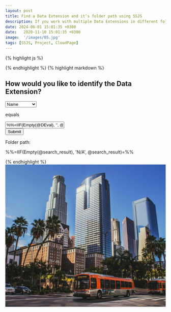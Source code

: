 ```yaml
---
layout: post
title: Find a Data Extension and it’s folder path using SSJS
description: If you work with multiple Data Extensions in different folders, create a CloudPage app to help navigate... 
date: 2024-06-01 15:01:35 +0300
date:   2020-11-10 15:01:35 +0300
image:  '/images/05.jpg'
tags: [SSJS, Project, CloudPage]
---
```


{% highlight js %}
<script runat="server">
Platform.Load("core","1.1.5");
var DEprop = Request.GetQueryStringParameter("DEprop");
var DEval = Request.GetQueryStringParameter("DEval");

var FindDE = DataExtension.Retrieve({Property:DEprop,SimpleOperator:"equals",Value:DEval});
var FolderID = FindDE[0].CategoryID;
var DEname = FindDE[0].Name;

var list = [];
list.push(DEname);

var path = function(id) {
    if (id> 0) {
    var results = Folder.Retrieve({Property:"ID",SimpleOperator:"equals",Value:id});
    list.unshift(results[0].Name);
    return path(results[0].ParentFolder.ID);
    } else {
    return id;
    }
};
path(FolderID);

Variable.SetValue("@search_result", list.join(" > "));
Variable.SetValue("@DEprop", DEprop);
Variable.SetValue("@DEval", DEval);
</script>
{% endhighlight %}
{% highlight markdown %}
<div class="search-form-container">
<h2>How would you like to identify the Data Extension?</h2>
<form class="search-form" action="%%=RequestParameter('PAGEURL')=%%" method="post">
    <div class="search-form__row">
    <select class="search-form__search-type" name="DEprop">
        <option value="Name" %%=IIF(@DEprop == 'Name', 'selected', '')=%%>Name</option>
        <option value="CustomerKey" %%=IIF(@DEprop == 'CustomerKey', 'selected', '')=%%>External Key</option>
    </select>
    <p>equals</p>
    <input class="search-form__search-value" type="text" name="DEval" value="%%=IIF(Empty(@DEval), '', @DEval)=%%" maxlength="128">
    </div>
    <div class="search-form__submit-container">
    <input type="submit" value="Submit">
    </div>
</form>
<div class="search-form__result-container">
    <p class="search-form__result-heading">Folder path:</p>
    <p class="search-form__result">%%=IIF(Empty(@search_result), 'N/A', @search_result)=%%</p>
</div>
</div>
{% endhighlight %}

<div class="gallery-box">
  <div class="gallery">
    <img src="/images/05-1.jpg" loading="lazy" alt="">
  </div>
</div>
